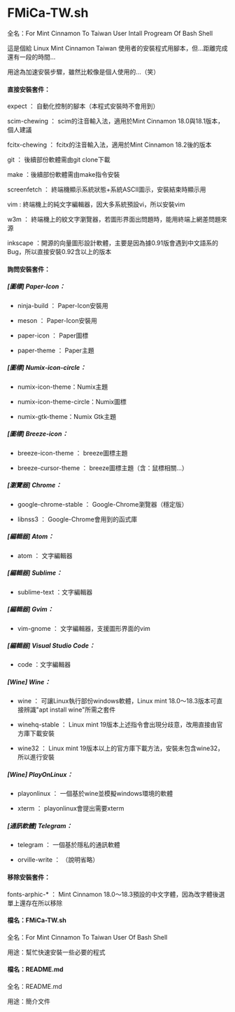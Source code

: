 # FMiCa-TW.sh
全名：For Mint Cinnamon To Taiwan User Intall Progream Of Bash Shell  

這是個給 Linux Mint Cinnamon Taiwan 使用者的安裝程式用腳本，但...距離完成還有一段的時間...

用途為加速安裝步驟，雖然比較像是個人使用的...（笑）


#### 直接安裝套件：
expect ： 自動化控制的腳本（本程式安裝時不會用到）

scim-chewing ： scim的注音輸入法，適用於Mint Cinnamon 18.0與18.1版本，個人建議

fcitx-chewing  ： fcitx的注音輸入法，適用於Mint Cinnamon 18.2後的版本

git ： 後續部份軟體需由git clone下載

make ：後續部份軟體需由make指令安裝

screenfetch ： 終端機顯示系統狀態+系統ASCII圖示，安裝結束時顯示用

vim :  終端機上的純文字編輯器，因大多系統預設vi，所以安裝vim

w3m ： 終端機上的紋文字瀏覽器，若圖形界面出問題時，能用終端上網差問題來源

inkscape ：開源的向量圖形設計軟體，主要是因為據0.91版會遇到中文語系的Bug，所以直接安裝0.92含以上的版本



#### 詢問安裝套件：
##### [圖標] Paper-Icon：
  * ninja-build ： Paper-Icon安裝用
  
  * meson ：  Paper-Icon安裝用
  
  * paper-icon ： Paper圖標

  * paper-theme ： Paper主題


##### [圖標] Numix-icon-circle：
  * numix-icon-theme：Numix主題

  * numix-icon-theme-circle：Numix圖標

  * numix-gtk-theme：Numix Gtk主題
  
##### [圖標] Breeze-icon：
  * breeze-icon-theme ： breeze圖標主題
  
  * breeze-cursor-theme ： breeze圖標主題（含：鼠標相關...）

##### [瀏覽器] Chrome：
  * google-chrome-stable ： Google-Chrome瀏覽器（穩定版）
  
  * libnss3 ： Google-Chrome會用到的函式庫
  
##### [編輯器] Atom：
  * atom ： 文字編輯器

##### [編輯器] Sublime：
  * sublime-text ：文字編輯器
  

##### [編輯器] Gvim：
  * vim-gnome ： 文字編輯器，支援圖形界面的vim
  
##### [編輯器] Visual Studio Code：
  * code ：文字編輯器
  
##### [Wine] Wine：
  * wine ： 可讓Linux執行部份windows軟體，Linux mint 18.0～18.3版本可直接辨識"apt install wine"所需之套件
  
  * winehq-stable ： Linux mint 19版本上述指令會出現分歧意，改用直接由官方庫下載安裝
  
  * wine32 ： Linux mint 19版本以上的官方庫下載方法，安裝未包含wine32，所以進行安裝
  
##### [Wine] PlayOnLinux：
  * playonlinux ： 一個基於wine並模擬windows環境的軟體
  
  * xterm ： playonlinux會提出需要xterm
  
##### [通訊軟體] Telegram：
  * telegram ： 一個基於隱私的通訊軟體
  
  * orville-write ： （說明省略）

#### 移除安裝套件：
fonts-arphic-* ： Mint Cinnamon 18.0～18.3預設的中文字體，因為改字體後選單上還存在所以移除


#### 檔名：FMiCa-TW.sh

全名：For Mint Cinnamon To Taiwan User Of Bash Shell 

用途：幫忙快速安裝一些必要的程式

#### 檔名：README.md

全名：README.md 

用途：簡介文件
